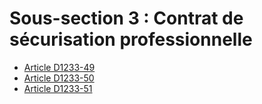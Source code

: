 #  Sous-section 3 : Contrat de sécurisation professionnelle&#13;


* [Article D1233-49](./LEGIARTI000031695704.md)
* [Article D1233-50](./LEGIARTI000031695698.md)
* [Article D1233-51](./LEGIARTI000031695692.md)
